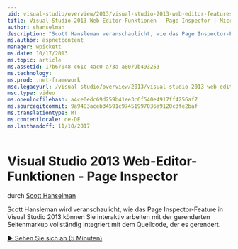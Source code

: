 ```yaml
---
uid: visual-studio/overview/2013/visual-studio-2013-web-editor-features-page-inspector
title: Visual Studio 2013 Web-Editor-Funktionen - Page Inspector | Microsoft Docs
author: shanselman
description: "Scott Hansleman veranschaulicht, wie das Page Inspector-Feature in Visual Studio 2013 interaktiv arbeiten mit der gerenderten Seitenmarkup, vollständig integrierte w kann..."
ms.author: aspnetcontent
manager: wpickett
ms.date: 10/17/2013
ms.topic: article
ms.assetid: 17b67048-c61c-4ac0-a73a-a8079b493253
ms.technology: 
ms.prod: .net-framework
msc.legacyurl: /visual-studio/overview/2013/visual-studio-2013-web-editor-features-page-inspector
msc.type: video
ms.openlocfilehash: a4ce0edc69d259b41ee3c6f540e4917ff4256af7
ms.sourcegitcommit: 9a9483aceb34591c97451997036a9120c3fe2baf
ms.translationtype: MT
ms.contentlocale: de-DE
ms.lasthandoff: 11/10/2017
---
```

<a name="visual-studio-2013-web-editor-features---page-inspector"></a>Visual Studio 2013 Web-Editor-Funktionen - Page Inspector
====================
durch [Scott Hanselman](https://github.com/shanselman)

Scott Hansleman wird veranschaulicht, wie das Page Inspector-Feature in Visual Studio 2013 können Sie interaktiv arbeiten mit der gerenderten Seitenmarkup vollständig integriert mit dem Quellcode, der es gerendert.

[&#9654; Sehen Sie sich an (5 Minuten)](https://channel9.msdn.com/Blogs/ASP-NET-Site-Videos/visual-studio-2013-web-editor-features-page-inspector)
